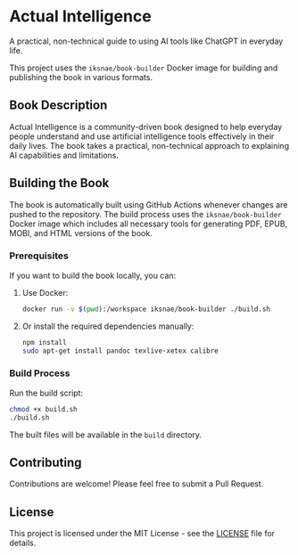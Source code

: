 # Actual Intelligence

A practical, non-technical guide to using AI tools like ChatGPT in everyday life.

This project uses the `iksnae/book-builder` Docker image for building and publishing the book in various formats.

## Book Description

Actual Intelligence is a community-driven book designed to help everyday people understand and use artificial intelligence tools effectively in their daily lives. The book takes a practical, non-technical approach to explaining AI capabilities and limitations.

## Building the Book

The book is automatically built using GitHub Actions whenever changes are pushed to the repository. The build process uses the `iksnae/book-builder` Docker image which includes all necessary tools for generating PDF, EPUB, MOBI, and HTML versions of the book.

### Prerequisites

If you want to build the book locally, you can:

1. Use Docker:
   ```bash
   docker run -v $(pwd):/workspace iksnae/book-builder ./build.sh
   ```

2. Or install the required dependencies manually:
   ```bash
   npm install
   sudo apt-get install pandoc texlive-xetex calibre
   ```

### Build Process

Run the build script:
```bash
chmod +x build.sh
./build.sh
```

The built files will be available in the `build` directory.

## Contributing

Contributions are welcome! Please feel free to submit a Pull Request.

## License

This project is licensed under the MIT License - see the [LICENSE](LICENSE) file for details.
